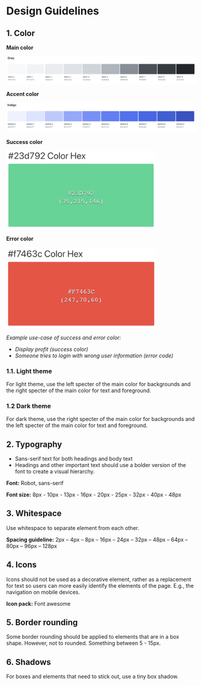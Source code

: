 # Design Guidelines

## 1. Color

**Main color**

![main color](./img/main-color.png "Main color")

**Accent color**

![accent color](./img/accent-color.png "Accent color")

**Success color**

<img src="./img/success-color.png" alt="success color" width="400"/>

**Error color**

<img src="./img/error-color.png" alt="error color" width="400"/>

<em>Example use-case of success and error color:

- Display profit (success color)
- Someone tries to login with wrong user information (error code)</em>

### 1.1. Light theme

For light theme, use the left specter of the main color for backgrounds and the right specter of the main color for text and foreground.

### 1.2 Dark theme

For dark theme, use the right specter of the main color for backgrounds and the left specter of the main color for text and foreground.

## 2. Typography

- Sans-serif text for both headings and body text
- Headings and other important text should use a bolder version of the font to create a visual hierarchy.

**Font:** Robot, sans-serif

**Font size:** 8px - 10px - 13px - 16px - 20px - 25px - 32px - 40px - 48px

## 3. Whitespace

Use whitespace to separate element from each other.

**Spacing guideline:** 2px – 4px – 8px – 16px – 24px – 32px – 48px – 64px – 80px – 96px – 128px

## 4. Icons

Icons should not be used as a decorative element, rather as a replacement for text so users can more easily identify the elements of the page. E.g., the navigation on mobile devices.

**Icon pack:** Font awesome

## 5. Border rounding

Some border rounding should be applied to elements that are in a box shape. However, not to rounded. Something between 5 - 15px.

## 6. Shadows

For boxes and elements that need to stick out, use a tiny box shadow.
